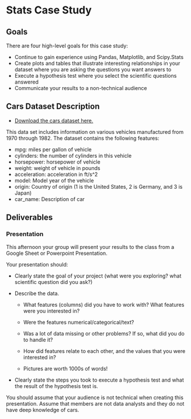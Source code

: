 # Stats Case Study

## Goals

There are four high-level goals for this case study:

- Continue to gain experience using Pandas, Matplotlib, and Scipy.Stats
- Create plots and tables that illustrate interesting relationships in your dataset where you are asking the questions you want answers to
- Execute a hypothesis test where you select the scientific questions answered
- Communicate your results to a non-technical audience

## Cars Dataset Description

- [Download the cars dataset here.](https://learn-2.galvanize.com/curriculum-download/671a20e86edf8f102be2719ae1526422/csv)

This data set includes information on various vehicles manufactured from 1970 through 1982. The dataset contains the following features:

- mpg: miles per gallon of vehicle
- cylinders: the number of cylinders in this vehicle
- horsepower: horsepower of vehicle
- weight: weight of vehicle in pounds
- acceleration: acceleration in ft/s^2
- model: Model year of the vehicle
- origin: Country of origin (1 is the United States, 2 is Germany, and 3 is Japan)
- car_name: Description of car

## Deliverables

### Presentation

This afternoon your group will present your results to the class from a Google Sheet or Powerpoint Presentation.

Your presentation should:

- Clearly state the goal of your project (what were you exploring? what scientific question did you ask?)

- Describe the data.
  - What features (columns) did you have to work with? What features were you interested in?

  - Were the features numerical/categorical/text?

  - Was a lot of data missing or other problems? If so, what did you do to handle it?

  - How did features relate to each other, and the values that you were interested in?
  - Pictures are worth 1000s of words!

- Clearly state the steps you took to execute a hypothesis test and what the result of the hypothesis test is.

You should assume that your audience is not technical when creating this presentation. Assume that members are not data analysts and they do not have deep knowledge of cars.
